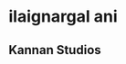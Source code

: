 # ilaignargal ani

## Kannan Studios

<!-- https://expo.dev/artifacts/eas/kERm2H6qBu2b29fRTwmsxJ.aab -->